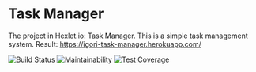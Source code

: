 # Task Manager

The project in Hexlet.io: Task Manager. This is a simple task management system.
Result: https://igori-task-manager.herokuapp.com/

[![Build Status](https://travis-ci.org/igor-i/project-lvl4-s143.svg?branch=master)](https://travis-ci.org/igor-i/project-lvl4-s143)
[![Maintainability](https://api.codeclimate.com/v1/badges/3287ae81d02a3ed3b994/maintainability)](https://codeclimate.com/github/igor-i/project-lvl4-s143/maintainability)
[![Test Coverage](https://api.codeclimate.com/v1/badges/3287ae81d02a3ed3b994/test_coverage)](https://codeclimate.com/github/igor-i/project-lvl4-s143/test_coverage)
